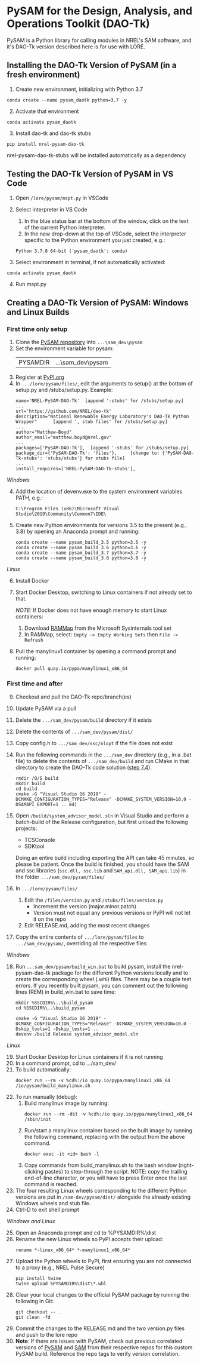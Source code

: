 # PySAM for the Design, Analysis, and Operations Toolkit (DAO-Tk)

PySAM is a Python library for calling modules in NREL's SAM software, and it's DAO-Tk version described here is for use with LORE.


## Installing the DAO-Tk Version of PySAM (in a fresh environment)
1. Create new environment, initializing with Python 3.7
```
conda create --name pysam_daotk python=3.7 -y
```

2. Activate that environment
```
conda activate pysam_daotk
```

3. Install dao-tk and dao-tk stubs
```
pip install nrel-pysam-dao-tk
```
nrel-pysam-dao-tk-stubs will be installed automatically as a dependency

## Testing the DAO-Tk Version of PySAM in VS Code

1. Open `/lore/pysam/mspt.py` in VSCode

2. Select interpreter in VS Code
	1. In the blue status bar at the bottom of the window, click on the text of the current Python interpreter.
	2. In the new drop-down at the top of VSCode, select the interpreter specific to the Python environment you just created, e.g.:
	```
	Python 3.7.8 64-bit ('pysam_daotk': conda)
	```

3. Select environment in terminal, if not automatically activated:
```
conda activate pysam_daotk
```

4. Run mspt.py


## Creating a DAO-Tk Version of PySAM: Windows and Linux Builds

### First time only setup

1. Clone the [PySAM repository](https://github.com/NREL/pysam) into `...\sam_dev\pysam`
2. Set the environment variable for pysam:
   <table>
   <tr><td>PYSAMDIR</td><td>...\sam_dev\pysam</td></tr>
   </table>
3. Register at [PyPI.org](https://pypi.org/)
4. In `.../lore/pysam/files/`, edit the arguments to setup() at the bottom of setup.py and /stubs/setup.py. Example:
	```
	name='NREL-PySAM-DAO-Tk'  [append '-stubs' for /stubs/setup.py]
	...
	url='https://github.com/NREL/dao-tk'
	description="National Renewable Energy Laboratory's DAO-Tk Python Wrapper"		[append ', stub files' for /stubs/setup.py]
	...
	author="Matthew-Boyd"
	author_email="matthew.boyd@nrel.gov"
	...
	packages=['PySAM-DAO-Tk'],  [append '-stubs' for /stubs/setup.py]
	package_dir={'PySAM-DAO-Tk': 'files'},     [change to: {'PySAM-DAO-Tk-stubs': 'stubs/stubs'} for stubs file]
	...
	install_requires=['NREL-PySAM-DAO-Tk-stubs'],
	```

*Windows*

4. Add the location of devenv.exe to the system environment variables PATH, e.g.:
	```
	C:\Program Files (x86)\Microsoft Visual Studio\2019\Community\Common7\IDE\
	```
5. Create new Python environments for versions 3.5 to the present (e.g., 3.8) by opening an Anaconda prompt and running:
	```
	conda create --name pysam_build_3.5 python=3.5 -y
	conda create --name pysam_build_3.6 python=3.6 -y
	conda create --name pysam_build_3.7 python=3.7 -y
	conda create --name pysam_build_3.8 python=3.8 -y
	```

*Linux*	

6. Install Docker
7. Start Docker Desktop, switching to Linux containers if not already set to that.

	*NOTE:* If Docker does not have enough memory to start Linux containers:
	1. Download [RAMMap](https://docs.microsoft.com/en-us/sysinternals/downloads/rammap) from the Microsoft Sysinternals tool set
	2. In RAMMap, select: `Empty -> Empty Working Sets` then `File -> Refresh`
8. Pull the manylinux1 container by opening a command prompt and running:
	```
	docker pull quay.io/pypa/manylinux1_x86_64
	```
   
### First time and after

9. Checkout and pull the DAO-Tk repo/branch(es)
10. Update PySAM via a pull
11. Delete the `.../sam_dev/pysam/build` directory if it exists
12. Delete the contents of `.../sam_dev/pysam/dist/`
13. Copy config.h to `.../sam_dev/ssc/nlopt` if the file does not exist
14. Run the following commands in the `.../sam_dev` directory (e.g., in a .bat file) to delete the contents of `.../sam_dev/build` and run CMake in that directory to create the DAO-Tk code solution ([step 7.4](https://github.com/NREL/SAM/wiki/Windows-Build-Instructions#7-run-cmake-to-generate-sam-vs-2019-project-files)).
	```
	rmdir /Q/S build
	mkdir build
	cd build
	cmake -G "Visual Studio 16 2019" -DCMAKE_CONFIGURATION_TYPES="Release" -DCMAKE_SYSTEM_VERSION=10.0 -DSAMAPI_EXPORT=1 .. md)
	```
15. Open `/build/system_advisor_model.sln` in Visual Studio and perform a batch-build of the Release configuration, but first unload the following projects:
	* TCSConsole
	* SDKtool
		
	Doing an entire build including exporting the API can take 45 minutes, so please be patient. Once the build is finished, you should have the SAM and ssc libraries (`ssc.dll, ssc.lib` and `SAM_api.dll, SAM_api.lib`) in the folder `.../sam_dev/pysam/files/`
16. In `.../lore/pysam/files/`
	1. Edit the `/files/version.py` and `/stubs/files/version.py`
		* Increment the version (major.minor.patch)
		* Version must not equal any previous versions or PyPI will not let it on the repo
	2. Edit RELEASE.md, adding the most recent changes
17. Copy the entire contents of `.../lore/pysam/files` to `.../sam_dev/pysam/`, overriding all the respective files

*Windows*

18. Run `...sam_dev/pysam/build_win.bat` to build pysam, install the nrel-pysam-dao-tk package for the different Python versions locally and to create the corresponding wheel (.whl) files. There may be a couple test errors. If you recently built pysam, you can comment out the following lines (REM) in build_win.bat to save time:
	```
	mkdir %SSCDIR%\..\build_pysam
	cd %SSCDIR%\..\build_pysam

	cmake -G "Visual Studio 16 2019" -DCMAKE_CONFIGURATION_TYPES="Release" -DCMAKE_SYSTEM_VERSION=10.0 -Dskip_tools=1 -Dskip_tests=1 ..
	devenv /build Release system_advisor_model.sln
	```

*Linux*

19. Start Docker Desktop for Linux containers if it is not running
20. In a command prompt, cd to .../sam_dev/
21. To build automatically:
	```
	docker run --rm -v %cd%:/io quay.io/pypa/manylinux1_x86_64 /io/pysam/build_manylinux.sh
	```
22. To run manually (debug):
	1. Build manylinux image by running:
		```
		docker run --rm -dit -v %cd%:/io quay.io/pypa/manylinux1_x86_64 /sbin/init
		```
	2. Run/start a manylinux container based on the built image by running the following command, replacing <id> with the output from the above command.
		```
		docker exec -it <id> bash -l
		```
	3. Copy commands from build_manylinux.sh to the bash window (right-clicking pastes) to step-through the script. NOTE: copy the trailing end-of-line character, or you will have to press Enter once the last command is reached.
23. The four resulting Linux wheels corresponding to the different Python versions are put in `/sam-dev/pysam/dist/` alongside the already existing Windows wheels and stub file.
24. Ctrl-D to exit shell prompt

*Windows and Linux*

25. Open an Anaconda prompt and cd to %PYSAMDIR%\dist 
26. Rename the new Linux wheels so PyPI accepts their upload:
	```
	rename *-linux_x86_64* *-manylinux1_x86_64*
	```
27. Upload the Python wheels to PyPI, first ensuring you are not connected to a proxy (e.g., NREL Pulse Secure)
	```
	pip install twine
	twine upload %PYSAMDIR%\dist\*.whl
	```
28. Clear your local changes to the official PySAM package by running the following in Git:
	```
	git checkout -- .
	git clean -fd
	```
29. Commit the changes to the RELEASE.md and the two version.py files and push to the lore repo
30. **Note**: If there are issues with PySAM, check out previous correlated versions of [PySAM](https://github.com/NREL/pysam/tags) and [SAM](https://github.com/NREL/SAM/tags) from their respective repos for this custom PySAM build. Reference the repo tags to verify version correlation.
